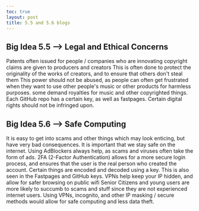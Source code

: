 ```yaml
---
toc: true
layout: post
title: 5.5 and 5.6 blogs
---
```


## Big Idea 5.5 --> Legal and Ethical Concerns

Patents often issued for people / companies who are innovating
copyright claims are given to producers and creators
This is often done to protect the originality of the works of creators, and to ensure that others don't steal them
This power should not be abused, as people can often get frustrated when they want to use other people's music or other products for harmless purposes.
some demand royalties for music and other copyrighted things.
Each GitHub repo has a certain key, as well as fastpages.
Certain digital rights should not be infringed upon.

## Big Idea 5.6 --> Safe Computing
It is easy to get into scams and other things which may look enticing, but have very bad consequences. It is important that we stay safe on the internet. 
Using AdBlockers always help, as scams and viruses often take the form of ads. 
2FA (2-Factor Authentication) allows for a more secure login process, and ensures that the user is the real person who created the account. 
Certain things are encoded and decoded using a key. This is also seen in the Fastpages and GitHub keys. 
VPNs help keep your IP hidden, and allow for safer browsing on public wifi
Senior Citizens and young users are more likely to succumb to scams and stuff since they are not experienced internet users. 
Using VPNs, incognito, and other IP masking / secure methods would allow for safe computing and less data theft.